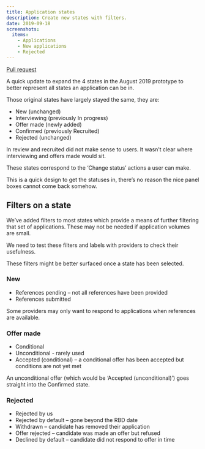 ```yaml
---
title: Application states
description: Create new states with filters.
date: 2019-09-18
screenshots:
  items:
    - Applications
    - New applications
    - Rejected
---
```


[Pull request](https://github.com/DFE-Digital/manage-teacher-training-applications-prototype/pull/2)

A quick update to expand the 4 states in the August 2019 prototype to better represent all states an application can be in.

Those original states have largely stayed the same, they are:

- New (unchanged)
- Interviewing (previously In progress)
- Offer made (newly added)
- Confirmed (previously Recruited)
- Rejected (unchanged)

In review and recruited did not make sense to users. It wasn’t clear where interviewing and offers made would sit.

These states correspond to the ‘Change status’ actions a user can make.

This is a quick design to get the statuses in, there’s no reason the nice panel boxes cannot come back somehow.

## Filters on a state

We’ve added filters to most states which provide a means of further filtering that set of applications. These may not be needed if application volumes are small.

We need to test these filters and labels with providers to check their usefulness.

These filters might be better surfaced once a state has been selected.

### New

- References pending – not all references have been provided
- References submitted

Some providers may only want to respond to applications when references are available.

### Offer made

- Conditional
- Unconditional - rarely used
- Accepted (conditional) – a conditional offer has been accepted but conditions are not yet met

An unconditional offer (which would be ‘Accepted (unconditional)’) goes straight into the Confirmed state.

### Rejected

- Rejected by us
- Rejected by default – gone beyond the RBD date
- Withdrawn – candidate has removed their application
- Offer rejected – candidate was made an offer but refused
- Declined by default – candidate did not respond to offer in time

